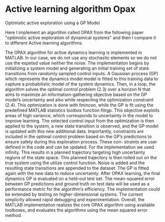 # Active learning algorithm Opax
Optimistic active exploration using a GP Model

Here I implement an algortihm called OPAX from the following paper 
"optimistic active exploration of dynamical systems" and then I compare it
to different Active learning algorithms.

The OPAX algorithm for active dynamics learning is implemented in MATLAB.
In our case, we do not use any stochastic elements so we do not use the expeted
value neither the noise.
The implementation begins by initializing a system model and generating an initial
training set of state transitions from randomly sampled control inputs. A Gaussian
process (GP) which represents the dynamics model model is fitted to this training
data to capture a probabilistic model of the system dynamics.
Then, in a loop, the algorithm solves the optimal control problem (2.3) over a
horizon N that aims to maximize an information-gathering objective based on the
GP model’s uncertainty and also while respecting the optimization constraint (2.4).
This optimization is done with fmincon, while the GP is fit using the predefined
MATLAB statistics toolbox function fitrgp.
This objective exploits areas of high variance, which corresponds to uncertainty in
the model to improve learning.
The selected control input from the optimization is then applied to the system,
a new state transition is observed, and the GP model is updated with this new
additional data.
Importantly, constraints are included in the optimal control problem based on
the GP’s predictions to ensure safety during this exploration process. These con-
straints are user defined in the code and can be updated. For the implementation
we used infinity.
This results in a planned trajectory targeting high uncertainty regions of the state
space.
This planned trajectory is then rolled out on the true system using the utilize
control function.
Noise is added and the resulting state transitions are appended to the dataset.
The GP is fitted again with the new data to reduce uncertainty.
After OPAX learning, the final dynamics GP is evaluated on a held-out test set.
The mean-squared error between GP predictions and ground truth on test data
will be used as a performance metric for the algorithm’s efficiency.
The implementation could be extended by testing on higher-dimensional systems.
The current simplicity allowed rapid debugging and experimentation.
Overall, the MATLAB implementation realizes the core OPAX algorithm using
available toolboxes, and evaluates the algorithms using the mean squared error
method.
